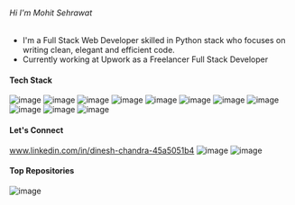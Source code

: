 ######               Hi  I'm Mohit Sehrawat

- I'm a Full Stack Web Developer skilled in Python stack who focuses on writing clean, elegant and efficient code.
- Currently working at Upwork as a Freelancer Full Stack Developer



#### Tech Stack

![image](https://github.com/dcyadav1619/dcyadav1619/assets/90493714/e565f802-c3f7-4411-b9a8-c8cdee1a41fc) ![image](https://github.com/dcyadav1619/dcyadav1619/assets/90493714/62222bd2-d634-4ee9-a73f-73bfb77efd57) ![image](https://github.com/dcyadav1619/dcyadav1619/assets/90493714/674528d1-26b6-4539-a00c-a47a035cddf0) ![image](https://github.com/dcyadav1619/dcyadav1619/assets/90493714/87c2e79c-a8c0-42d2-abfa-d6a111230453) ![image](https://github.com/dcyadav1619/dcyadav1619/assets/90493714/c50f0e21-e33b-435c-b50a-c4194b0d44d4) ![image](https://github.com/dcyadav1619/dcyadav1619/assets/90493714/f67618fd-b24b-4bfa-8d50-3edaf9270e66) ![image](https://github.com/dcyadav1619/dcyadav1619/assets/90493714/6e2f38cc-6004-4ef1-a8ed-674a362e6004) ![image](https://github.com/dcyadav1619/dcyadav1619/assets/90493714/b86ae387-dfe2-4789-9b55-9e4a8e1d2234) ![image](https://github.com/dcyadav1619/dcyadav1619/assets/90493714/1031038b-133c-4afb-8677-c061cc681ac3) ![image](https://github.com/dcyadav1619/dcyadav1619/assets/90493714/9b0829f9-375d-4e01-9152-d1165c246f44) ![image](https://github.com/dcyadav1619/dcyadav1619/assets/90493714/a3be8267-8b68-47c2-a9d5-d4870d962c47)


#### Let's Connect
www.linkedin.com/in/dinesh-chandra-45a5051b4
![image](https://github.com/dcyadav1619/dcyadav1619/assets/90493714/bb146d77-1093-4cd4-891f-752f5572e5a8)
![image](https://github.com/dcyadav1619/dcyadav1619/assets/90493714/2b022086-2d2c-4c00-bb57-ccfaeb354d85)

#### Top Repositories
![image](https://github.com/dcyadav1619/dcyadav1619/assets/90493714/4ea521fa-44d7-447a-9964-2f991676a1b7)

